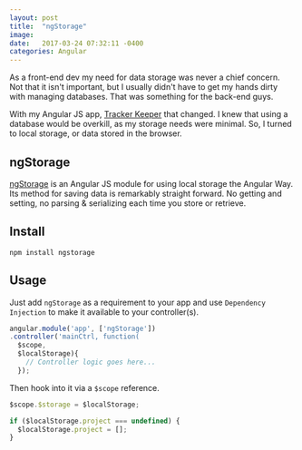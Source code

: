 ```yaml
---
layout: post
title:  "ngStorage"
image:
date:   2017-03-24 07:32:11 -0400
categories: Angular
---
```

As a front-end dev my need for data storage was never a chief concern. Not that it isn't important, but I usually didn't have to get my hands dirty with managing databases. That was something for the back-end guys.

With my Angular JS app, [Tracker Keeper]('http://jefdewitt.com/trackerkeeper') that changed. I knew that using a database would be overkill, as my storage needs were minimal. So, I turned to local storage, or data stored in the browser.

## ngStorage

[ngStorage](https://github.com/gsklee/ngStorage) is an Angular JS module for using local storage the Angular Way. Its method for saving data is remarkably straight forward. No getting and setting, no parsing & serializing each time you store or retrieve.

## Install

```shell
npm install ngstorage
```
## Usage

Just add `ngStorage` as a requirement to your app and use `Dependency Injection` to make it available to your controller(s).

```javascript
angular.module('app', ['ngStorage'])
.controller('mainCtrl, function(
  $scope,
  $localStorage){
    // Controller logic goes here...
  });
```

Then hook into it via a `$scope` reference.

```javascript
$scope.$storage = $localStorage;

if ($localStorage.project === undefined) {
  $localStorage.project = [];
}
```
